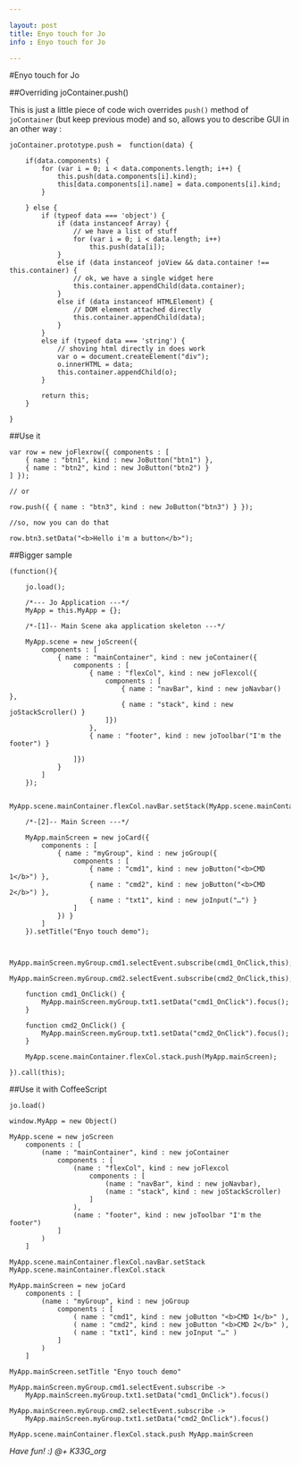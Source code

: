 ```yaml
---

layout: post
title: Enyo touch for Jo
info : Enyo touch for Jo

---
```


#Enyo touch for Jo

##Overriding joContainer.push()

This is just a little piece of code wich overrides `push()` method of `joContainer` (but keep previous mode) and so, allows you to describe GUI in an other way :


    joContainer.prototype.push =  function(data) {

        if(data.components) {
            for (var i = 0; i < data.components.length; i++) {
                this.push(data.components[i].kind);
                this[data.components[i].name] = data.components[i].kind;
            }

        } else {
            if (typeof data === 'object') {
                if (data instanceof Array) {
                    // we have a list of stuff
                    for (var i = 0; i < data.length; i++)
                        this.push(data[i]);
                }
                else if (data instanceof joView && data.container !== this.container) {
                    // ok, we have a single widget here
                    this.container.appendChild(data.container);
                }
                else if (data instanceof HTMLElement) {
                    // DOM element attached directly
                    this.container.appendChild(data);
                }
            }
            else if (typeof data === 'string') {
                // shoving html directly in does work
                var o = document.createElement("div");
                o.innerHTML = data;
                this.container.appendChild(o);
            }

            return this;
        }

    }

##Use it


    var row = new joFlexrow({ components : [
    	{ name : "btn1", kind : new JoButton("btn1") },
    	{ name : "btn2", kind : new JoButton("btn2") }
    ] });

    // or

    row.push({ { name : "btn3", kind : new JoButton("btn3") } });

    //so, now you can do that

    row.btn3.setData("<b>Hello i'm a button</b>");

##Bigger sample


    (function(){

        jo.load();

        /*--- Jo Application ---*/
        MyApp = this.MyApp = {};

        /*-[1]-- Main Scene aka application skeleton ---*/

        MyApp.scene = new joScreen({
            components : [
                { name : "mainContainer", kind : new joContainer({
                    components : [
                        { name : "flexCol", kind : new joFlexcol({
                            components : [
                                { name : "navBar", kind : new joNavbar() },
                                { name : "stack", kind : new joStackScroller() }
                            ]})
                        },
                        { name : "footer", kind : new joToolbar("I'm the footer") }

                    ]})
                }
            ]
        });

        MyApp.scene.mainContainer.flexCol.navBar.setStack(MyApp.scene.mainContainer.flexCol.stack);

        /*-[2]-- Main Screen ---*/

        MyApp.mainScreen = new joCard({
            components : [
                { name : "myGroup", kind : new joGroup({
                    components : [
                        { name : "cmd1", kind : new joButton("<b>CMD 1</b>") },
                        { name : "cmd2", kind : new joButton("<b>CMD 2</b>") },
                        { name : "txt1", kind : new joInput("…") }
                    ]
                }) }
            ]
        }).setTitle("Enyo touch demo");


        MyApp.mainScreen.myGroup.cmd1.selectEvent.subscribe(cmd1_OnClick,this);
        MyApp.mainScreen.myGroup.cmd2.selectEvent.subscribe(cmd2_OnClick,this);

        function cmd1_OnClick() {
            MyApp.mainScreen.myGroup.txt1.setData("cmd1_OnClick").focus();
        }

        function cmd2_OnClick() {
            MyApp.mainScreen.myGroup.txt1.setData("cmd2_OnClick").focus();
        }

        MyApp.scene.mainContainer.flexCol.stack.push(MyApp.mainScreen);

    }).call(this);


##Use it with CoffeeScript


    jo.load()

    window.MyApp = new Object()

    MyApp.scene = new joScreen
        components : [
            (name : "mainContainer", kind : new joContainer
                components : [
                    (name : "flexCol", kind : new joFlexcol
                        components : [
                            (name : "navBar", kind : new joNavbar),
                            (name : "stack", kind : new joStackScroller)
                        ]
                    ),
                    (name : "footer", kind : new joToolbar "I'm the footer")
                ]
            )
        ]

    MyApp.scene.mainContainer.flexCol.navBar.setStack MyApp.scene.mainContainer.flexCol.stack

    MyApp.mainScreen = new joCard
        components : [
            (name : "myGroup", kind : new joGroup
                components : [
                    ( name : "cmd1", kind : new joButton "<b>CMD 1</b>" ),
                    ( name : "cmd2", kind : new joButton "<b>CMD 2</b>" ),
                    ( name : "txt1", kind : new joInput "…" )
                ]
            )
        ]

    MyApp.mainScreen.setTitle "Enyo touch demo"

    MyApp.mainScreen.myGroup.cmd1.selectEvent.subscribe ->
        MyApp.mainScreen.myGroup.txt1.setData("cmd1_OnClick").focus()

    MyApp.mainScreen.myGroup.cmd2.selectEvent.subscribe ->
        MyApp.mainScreen.myGroup.txt1.setData("cmd2_OnClick").focus()

    MyApp.scene.mainContainer.flexCol.stack.push MyApp.mainScreen

*Have fun! :) @+ K33G_org*